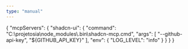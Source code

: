 ```yaml
---
type: "manual"
---
```


{
  "mcpServers": {
    "shadcn-ui": {
      "command": "C:\\projetosia\\node_modules\\.bin\\shadcn-mcp.cmd",
      "args": [
        "--github-api-key",
        "${GITHUB_API_KEY}"
      ],
      "env": {
        "LOG_LEVEL": "info"
      }
    }
  }
}


